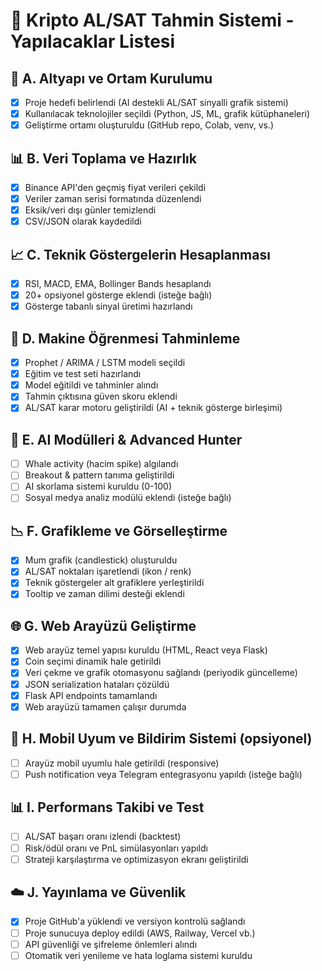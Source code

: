# 🚀 Kripto AL/SAT Tahmin Sistemi - Yapılacaklar Listesi

## 🔧 A. Altyapı ve Ortam Kurulumu
- [x] Proje hedefi belirlendi (AI destekli AL/SAT sinyalli grafik sistemi)
- [x] Kullanılacak teknolojiler seçildi (Python, JS, ML, grafik kütüphaneleri)
- [x] Geliştirme ortamı oluşturuldu (GitHub repo, Colab, venv, vs.)

## 📊 B. Veri Toplama ve Hazırlık
- [x] Binance API'den geçmiş fiyat verileri çekildi
- [x] Veriler zaman serisi formatında düzenlendi
- [x] Eksik/veri dışı günler temizlendi
- [x] CSV/JSON olarak kaydedildi

## 📈 C. Teknik Göstergelerin Hesaplanması
- [x] RSI, MACD, EMA, Bollinger Bands hesaplandı
- [x] 20+ opsiyonel gösterge eklendi (isteğe bağlı)
- [x] Gösterge tabanlı sinyal üretimi hazırlandı

## 🧠 D. Makine Öğrenmesi Tahminleme
- [x] Prophet / ARIMA / LSTM modeli seçildi
- [x] Eğitim ve test seti hazırlandı
- [x] Model eğitildi ve tahminler alındı
- [x] Tahmin çıktısına güven skoru eklendi
- [x] AL/SAT karar motoru geliştirildi (AI + teknik gösterge birleşimi)

## 🤖 E. AI Modülleri & Advanced Hunter
- [ ] Whale activity (hacim spike) algılandı
- [ ] Breakout & pattern tanıma geliştirildi
- [ ] AI skorlama sistemi kuruldu (0-100)
- [ ] Sosyal medya analiz modülü eklendi (isteğe bağlı)

## 📉 F. Grafikleme ve Görselleştirme
- [x] Mum grafik (candlestick) oluşturuldu
- [x] AL/SAT noktaları işaretlendi (ikon / renk)
- [x] Teknik göstergeler alt grafiklere yerleştirildi
- [x] Tooltip ve zaman dilimi desteği eklendi

## 🌐 G. Web Arayüzü Geliştirme
- [x] Web arayüz temel yapısı kuruldu (HTML, React veya Flask)
- [x] Coin seçimi dinamik hale getirildi
- [x] Veri çekme ve grafik otomasyonu sağlandı (periyodik güncelleme)
- [x] JSON serialization hataları çözüldü
- [x] Flask API endpoints tamamlandı
- [x] Web arayüzü tamamen çalışır durumda

## 📱 H. Mobil Uyum ve Bildirim Sistemi (opsiyonel)
- [ ] Arayüz mobil uyumlu hale getirildi (responsive)
- [ ] Push notification veya Telegram entegrasyonu yapıldı (isteğe bağlı)

## 📊 I. Performans Takibi ve Test
- [ ] AL/SAT başarı oranı izlendi (backtest)
- [ ] Risk/ödül oranı ve PnL simülasyonları yapıldı
- [ ] Strateji karşılaştırma ve optimizasyon ekranı geliştirildi

## ☁️ J. Yayınlama ve Güvenlik
- [x] Proje GitHub'a yüklendi ve versiyon kontrolü sağlandı
- [ ] Proje sunucuya deploy edildi (AWS, Railway, Vercel vb.)
- [ ] API güvenliği ve şifreleme önlemleri alındı
- [ ] Otomatik veri yenileme ve hata loglama sistemi kuruldu